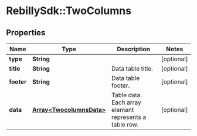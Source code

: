 # RebillySdk::TwoColumns

## Properties
Name | Type | Description | Notes
------------ | ------------- | ------------- | -------------
**type** | **String** |  | [optional] 
**title** | **String** | Data table title. | [optional] 
**footer** | **String** | Data table footer. | [optional] 
**data** | [**Array&lt;TwocolumnsData&gt;**](TwocolumnsData.md) | Table data. Each array element represents a table row. | [optional] 

